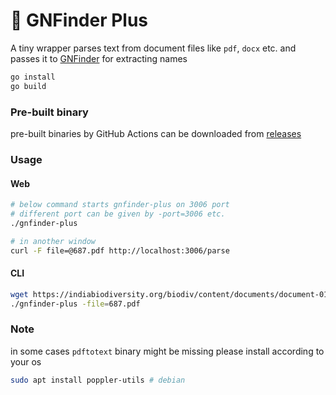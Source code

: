 # 📙 GNFinder Plus

A tiny wrapper parses text from document files like `pdf`, `docx` etc. and passes it to [GNFinder](https://github.com/gnames/gnfinder) for extracting names

```sh
go install
go build
```

### Pre-built binary

pre-built binaries by GitHub Actions can be downloaded from [releases](https://github.com/biodiv-platform/gnfinder-plus/releases)

### Usage

#### Web

```sh
# below command starts gnfinder-plus on 3006 port
# different port can be given by -port=3006 etc.
./gnfinder-plus

# in another window
curl -F file=@687.pdf http://localhost:3006/parse
```

#### CLI

```sh
wget https://indiabiodiversity.org/biodiv/content/documents/document-0162468a-7ce7-499e-ac6d-ead2dc273c35/687.pdf
./gnfinder-plus -file=687.pdf
```

### Note

in some cases `pdftotext` binary might be missing please install according to your os

```sh
sudo apt install poppler-utils # debian
```
